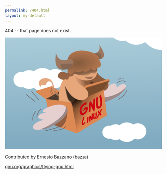 ```yaml
---
permalink: /404.html
layout: my-default
---
```


404 -- that page does not exist.

![](/assets/svg/gnu.svg)

Contributed by Ernesto Bazzano (bazza)

[gnu.org/graphics/flying-gnu.html](https://www.gnu.org/graphics/flying-gnu.html)

